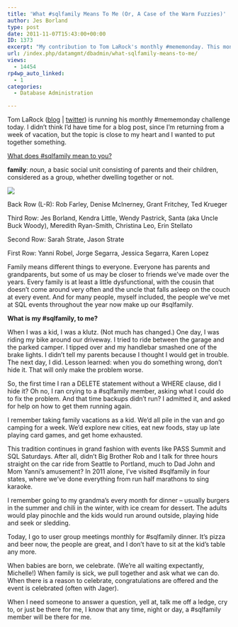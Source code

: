 ```yaml
---
title: 'What #sqlfamily Means To Me (Or, A Case of the Warm Fuzzies)'
author: Jes Borland
type: post
date: 2011-11-07T15:43:00+00:00
ID: 1373
excerpt: "My contribution to Tom LaRock's monthly #mememonday. This month's topic: #sqlfamily."
url: /index.php/datamgmt/dbadmin/what-sqlfamily-means-to-me/
views:
  - 14454
rp4wp_auto_linked:
  - 1
categories:
  - Database Administration

---
```

Tom LaRock ([blog][1] | [twitter][2]) is running his monthly #mememonday challenge today. I didn&#8217;t think I&#8217;d have time for a blog post, since I&#8217;m returning from a week of vacation, but the topic is close to my heart and I wanted to put together something. 

[What does #sqlfamily mean to you?][3]

**family**: _noun_, a basic social unit consisting of parents and their children, considered as a group, whether dwelling together or not. 

[![][4]][5]
  
Back Row (L-R): Rob Farley, Denise McInerney, Grant Fritchey, Ted Krueger
  
Third Row: Jes Borland, Kendra Little, Wendy Pastrick, Santa (aka Uncle Buck Woody), Meredith Ryan-Smith, Christina Leo, Erin Stellato
  
Second Row: Sarah Strate, Jason Strate
  
First Row: Yanni Robel, Jorge Segarra, Jessica Segarra, Karen Lopez 

Family means different things to everyone. Everyone has parents and grandparents, but some of us may be closer to friends we&#8217;ve made over the years. Every family is at least a little dysfunctional, with the cousin that doesn&#8217;t come around very often and the uncle that falls asleep on the couch at every event. And for many people, myself included, the people we&#8217;ve met at SQL events throughout the year now make up our #sqlfamily. 

**What is my #sqlfamily, to me?** 

When I was a kid, I was a klutz. (Not much has changed.) One day, I was riding my bike around our driveway. I tried to ride between the garage and the parked camper. I tipped over and my handlebar smashed one of the brake lights. I didn&#8217;t tell my parents because I thought I would get in trouble. The next day, I did. Lesson learned: when you do something wrong, don&#8217;t hide it. That will only make the problem worse. 

So, the first time I ran a DELETE statement without a WHERE clause, did I hide it? Oh no, I ran crying to a #sqlfamily member, asking what I could do to fix the problem. And that time backups didn&#8217;t run? I admitted it, and asked for help on how to get them running again. 

I remember taking family vacations as a kid. We&#8217;d all pile in the van and go camping for a week. We&#8217;d explore new cities, eat new foods, stay up late playing card games, and get home exhausted. 

This tradition continues in grand fashion with events like PASS Summit and SQL Saturdays. After all, didn&#8217;t Big Brother Rob and I talk for three hours straight on the car ride from Seattle to Portland, much to Dad John and Mom Yanni&#8217;s amusement? In 2011 alone, I&#8217;ve visited #sqlfamily in four states, where we&#8217;ve done everything from run half marathons to sing karaoke. 

I remember going to my grandma&#8217;s every month for dinner &#8211; usually burgers in the summer and chili in the winter, with ice cream for dessert. The adults would play pinochle and the kids would run around outside, playing hide and seek or sledding. 

Today, I go to user group meetings monthly for #sqlfamily dinner. It&#8217;s pizza and beer now, the people are great, and I don&#8217;t have to sit at the kid&#8217;s table any more. 

When babies are born, we celebrate. (We&#8217;re all waiting expectantly, Michelle!) When family is sick, we pull together and ask what we can do. When there is a reason to celebrate, congratulations are offered and the event is celebrated (often with Jager). 

When I need someone to answer a question, yell at, talk me off a ledge, cry to, or just be there for me, I know that any time, night or day, a #sqlfamily member will be there for me.

 [1]: http://thomaslarock.com/
 [2]: http://twitter.com/sqlrockstar
 [3]: http://www.thomaslarock.com/2011/11/what-sqlfamily-means-to-me/
 [4]: http://static.awkwardfamilyphotos.com/wp-content/uploads/cache/2012/10/photo17/3313448111.jpg
 [5]: http://awkwardfamilyphotos.com/2011/09/02/christmas-3/